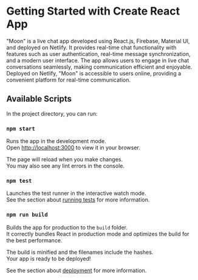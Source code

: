 # Getting Started with Create React App

"Moon" is a live chat app developed using React.js, Firebase, Material UI, and deployed on Netlify. It provides real-time chat functionality with features such as user authentication, real-time message synchronization, and a modern user interface. The app allows users to engage in live chat conversations seamlessly, making communication efficient and enjoyable. Deployed on Netlify, "Moon" is accessible to users online, providing a convenient platform for real-time communication.

## Available Scripts

In the project directory, you can run:

### `npm start`

Runs the app in the development mode.\
Open [http://localhost:3000](http://localhost:3000) to view it in your browser.

The page will reload when you make changes.\
You may also see any lint errors in the console.

### `npm test`

Launches the test runner in the interactive watch mode.\
See the section about [running tests](https://facebook.github.io/create-react-app/docs/running-tests) for more information.

### `npm run build`

Builds the app for production to the `build` folder.\
It correctly bundles React in production mode and optimizes the build for the best performance.

The build is minified and the filenames include the hashes.\
Your app is ready to be deployed!

See the section about [deployment](https://facebook.github.io/create-react-app/docs/deployment) for more information.


